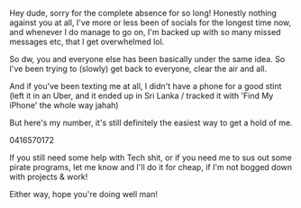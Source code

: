 Hey dude, sorry for the complete absence for so long!
Honestly nothing against you at all, I've more or less been of socials for the longest time now, and whenever I do manage to go on, I'm backed up with so many missed messages etc, that I get overwhelmed lol.

So dw, you and everyone else has been basically under the same idea. So I've been trying to (slowly) get back to everyone, clear the air and all.

And if you've been texting me at all, I didn't have a phone for a good stint (left it in an Uber, and it ended up in Sri Lanka / tracked it with 'Find My iPhone' the whole way jahah)

But here's my number, it's still definitely the easiest way to get a hold of me.

0416570172

If you still need some help with Tech shit, or if you need me to sus out some pirate programs, let me know and I'll do it for cheap, if I'm not bogged down with projects & work!

Either way, hope you're doing well man! 
